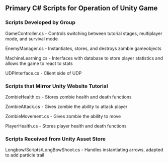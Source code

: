## Primary C# Scripts for Operation of Unity Game

### Scripts Developed by Group
GameController.cs - Controls switching between tutorial stages, multiplayer mode, and survival mode

EnemyManager.cs - Instantiates, stores, and destroys zombie gameobjects

MachineLearning.cs - Interfaces with database to store player statistics and allows the game to react to stats

UDPInterface.cs - Client side of UDP

### Scripts that Mirror Unity Website Tutorial
ZombieHealth.cs - Stores zombie health and death functions

ZombieAttack.cs - Gives zombie the ability to attack player

ZombieMovement.cs - Gives zombie the ability to move

PlayerHealth.cs - Stores player health and death functions


### Scripts Received from Unity Asset Store
Longbow/Scripts/LongBowShoot.cs - Handles instantiating arrows, adapted to add particle trail

